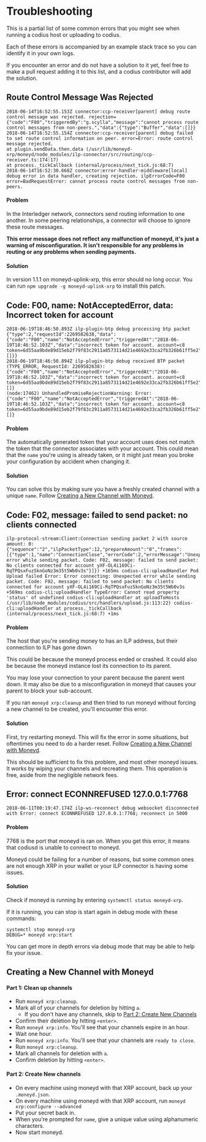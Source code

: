 # Troubleshooting

This is a partial list of some common errors that you might see when running
a codius host or uploading to codius.

Each of these errors is accompanied by an example stack trace so you can
identify it in your own logs.

If you encounter an error and do not have a solution to it yet, feel free to
make a pull request adding it to this list, and a codius contributor will add
the solution.

## Route Control Message Was Rejected

```
2018-06-14T16:52:55.153Z connector:ccp-receiver[parent] debug route control message was rejected. rejection={"code":"F00","triggeredBy":"g.scylla","message":"cannot process route control messages from non-peers.","data":{"type":"Buffer","data":[]}}
2018-06-14T16:52:55.154Z connector:ccp-receiver[parent] debug failed to set route control information on peer. error=Error: route control message rejected.
at plugin.sendData.then.data (/usr/lib/moneyd-xrp/moneyd/node_modules/ilp-connector/src/routing/ccp-receiver.ts:174:17)
at process._tickCallback (internal/process/next_tick.js:68:7)
2018-06-14T16:52:30.668Z connector:error-handler-middleware[local] debug error in data handler, creating rejection. ilpErrorCode=F00 error=BadRequestError: cannot process route control messages from non-peers.
```

#### Problem

In the Interledger network, connectors send routing information to one another.
In some peering relationships, a connector will choose to ignore these route
messages.

**This error message does not reflect any malfunction of moneyd, it's just a
warning of misconfiguration. It isn't responsible for any problems in routing
or any problems when sending payments.**

#### Solution

In version 1.1.1 on moneyd-uplink-xrp, this error should no long occur.  You
can run `npm upgrade -g moneyd-uplink-xrp` to install this patch.

## Code: F00, name: NotAcceptedError, data: Incorrect token for account

```
2018-06-19T18:46:50.893Z ilp-plugin-btp debug processing btp packet {"type":2,"requestId":2269582638,"data":{"code":"F00","name":"NotAcceptedError","triggeredAt":"2018-06-19T18:46:52.103Z","data":"incorrect token for account. account=c8 token=6d55aa9bde89d15eb2f79f83c2911a8573114d21e4692e33ca2fb326b61ff5e2","protocolData":[]}}
2018-06-19T18:46:50.894Z ilp-plugin-btp debug received BTP packet (TYPE_ERROR, RequestId: 2269582638): {"code":"F00","name":"NotAcceptedError","triggeredAt":"2018-06-19T18:46:52.103Z","data":"incorrect token for account. account=c8 token=6d55aa9bde89d15eb2f79f83c2911a8573114d21e4692e33ca2fb326b61ff5e2","protocolData":[]}
(node:17462) UnhandledPromiseRejectionWarning: Error: {"code":"F00","name":"NotAcceptedError","triggeredAt":"2018-06-19T18:46:52.103Z","data":"incorrect token for account. account=c8 token=6d55aa9bde89d15eb2f79f83c2911a8573114d21e4692e33ca2fb326b61ff5e2","protocolData":[]}
```

#### Problem

The automatically generated token that your account uses does not match the token
that the connector associates with your account. This could mean that the `name`
you're using is already taken, or it might just mean you broke your configuration
by accident when changing it.

#### Solution

You can solve this by making sure you have a freshly created channel with a unique
`name`. Follow [Creating a New Channel with Moneyd](#creating-a-new-channel-with-moneyd).

## Code: F02, message: failed to send packet: no clients connected

```
ilp-protocol-stream:Client:Connection sending packet 2 with source amount: 0: {"sequence":"2","ilpPacketType":12,"prepareAmount":"0","frames":[{"type":1,"name":"ConnectionClose","errorCode":2,"errorMessage":"Unexpected error while sending packet. Code: F02, message: failed to send packet: No clients connected for account yXF-OL4i169Ci-RqTPQsxFuzSknGoNz3m35t5Wb0v3s"}]}) +165ms codius-cli:uploadHandler Pod Upload failed Error: Error connecting: Unexpected error while sending packet. Code: F02, message: failed to send packet: No clients connected for account yXF-OL4i169Ci-RqTPQsxFuzSknGoNz3m35t5Wb0v3s +569ms codius-cli:uploadHandler TypeError: Cannot read property 'status' of undefined codius-cli:uploadHandler at uploadToHosts (/usr/lib/node_modules/codius/src/handlers/upload.js:113:22) codius-cli:uploadHandler at process._tickCallback (internal/process/next_tick.js:68:7) +1ms
```

#### Problem

The host that you're sending money to has an ILP address, but their connection
to ILP has gone down.

This could be because the moneyd process ended or crashed. It could also be
because the moneyd instance lost its connection to its parent.

You may lose your connection to your parent because the parent went down. It
may also be due to a misconfiguration in moneyd that causes your parent to
block your sub-account.

If you ran `moneyd xrp:cleanup` and then tried to run moneyd without forcing a
new channel to be created, you'll encounter this error.

#### Solution

First, try restarting moneyd. This will fix the error in some situations, but
oftentimes you need to do a harder reset. Follow
[Creating a New Channel with Moneyd](#creating-a-new-channel-with-moneyd).

This should be sufficient to fix this problem, and most other moneyd issues. It
works by wiping your channels and recreating them. This operation is free,
aside from the negligible network fees.

## Error: connect ECONNREFUSED 127.0.0.1:7768

```
2018-06-11T00:19:47.174Z ilp-ws-reconnect debug websocket disconnected with Error: connect ECONNREFUSED 127.0.0.1:7768; reconnect in 5000
```

#### Problem

7768 is the port that moneyd is ran on. When you get this error, it means that codiusd is unable to connect to moneyd.

Moneyd could be failing for a number of reasons, but some common ones are not enough XRP in your wallet or your ILP connector is having some issues.

#### Solution 

Check if moneyd is running by entering `systemctl status moneyd-xrp`.

If it is running, you can stop is start again in debug mode with these commands:

```
systemctl stop moneyd-xrp
DEBUG=* moneyd xrp:start
```

You can get more in depth errors via debug mode that may be able to help fix your issue.

## Creating a New Channel with Moneyd

#### Part 1: Clean up channels

- Run `moneyd xrp:cleanup`.
- Mark all of your channels for deletion by hitting `a`.
  - If you don't have any channels, skip to [Part 2: Create New Channels](#part-2-create-new-channels)
- Confirm their deletion by hitting `<enter>`.
- Run `moneyd xrp:info`. You'll see that your channels expire in an hour.
- Wait one hour.
- Run `moneyd xrp:info`. You'll see that your channels are `ready to close`.
- Run `moneyd xrp:cleanup`.
- Mark all channels for deletion with `a`.
- Confirm deletion by hitting `<enter>`.

#### Part 2: Create New channels

- On every machine using moneyd with that XRP account, back up your `.moneyd.json`.
- On every machine using moneyd with that XRP account, run `moneyd xrp:configure --advanced`
- Put your secret back in.
- When you're prompted for `name`, give a unique value using alphanumeric characters.
- Now start moneyd.
